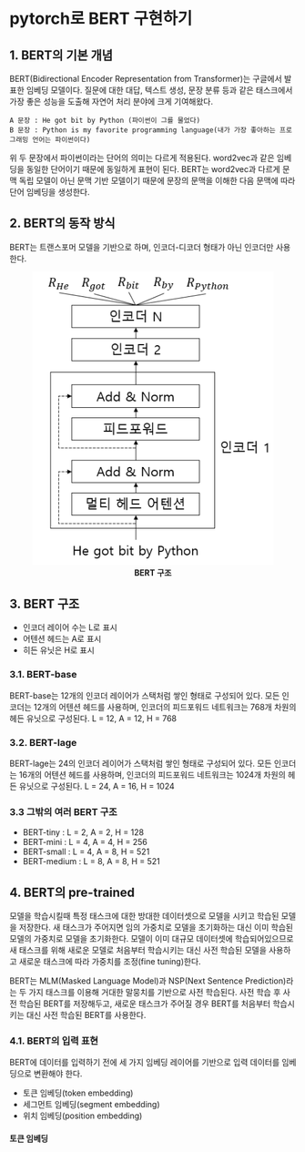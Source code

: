 # pytorch로 BERT 구현하기

## 1. BERT의 기본 개념
BERT(Bidirectional Encoder Representation from Transformer)는 구글에서 발표한 임베딩 모델이다. 질문에 대한 대답, 텍스트 생성, 문장 분류 등과 같은 태스크에서 가장 좋은 성능을 도출해 자연어 처리 분야에 크게 기여해왔다.

```
A 문장 : He got bit by Python (파이썬이 그를 물었다)
B 문장 : Python is my favorite programming language(내가 가장 좋아하는 프로그래밍 언어는 파이썬이다)
```

위 두 문장에서 파이썬이라는 단어의 의미는 다르게 적용된다. word2vec과 같은 임베딩을 동일한 단어이기 때문에 동일하게 표현이 된다. BERT는 word2vec과 다르게 문맥 독립 모델이 아닌 문맥 기반 모델이기 때문에 문장의 문맥을 이해한 다음 문맥에 따라 단어 임베딩을 생성한다.

## 2. BERT의 동작 방식
BERT는 트랜스포머 모델을 기반으로 하며, 인코더-디코더 형태가 아닌 인코더만 사용한다.

<figure style="display:block; text-align:center;">
    <img src="./images/bert_architecture.png" style="margin:0px auto">
    <figcaption><b>BERT 구조</b></figcaption>
</figure>

## 3. BERT 구조
- 인코더 레이어 수는 L로 표시
- 어텐션 헤드는 A로 표시
- 히든 유닛은 H로 표시

### 3.1. BERT-base
BERT-base는 12개의 인코더 레이어가 스택처럼 쌓인 형태로 구성되어 있다. 모든 인코더는 12개의 어텐션 헤드를 사용하며, 인코더의 피드포워드 네트워크는 768개 차원의 헤든 유닛으로 구성된다.
L = 12, A = 12, H = 768

### 3.2. BERT-lage
BERT-lage는 24의 인코더 레이어가 스택처럼 쌓인 형태로 구성되어 있다. 모든 인코더는 16개의 어텐션 헤드를 사용하며, 인코더의 피드포워드 네트워크는 1024개 차원의 헤든 유닛으로 구성된다.
L = 24, A = 16, H = 1024

### 3.3 그밖의 여러 BERT 구조
- BERT-tiny : L = 2, A = 2, H = 128
- BERT-mini : L = 4, A = 4, H = 256
- BERT-small : L = 4, A = 8, H = 521
- BERT-medium : L = 8, A = 8, H = 521

## 4. BERT의 pre-trained
모델을 학습시킬때 특정 태스크에 대한 방대한 데이터셋으로 모델을 시키고 학습된 모델을 저장한다. 새 태스크가 주어지면 임의 가중치로 모델을 초기화하는 대신 이미 학습된 모델의 가중치로 모델을 초기화한다. 모델이 이미 대규모 데이터셋에 학습되어있으므로 새 태스크를 위해 새로운 모델로 처음부터 학습시키는 대신 사전 학습된 모델을 사용하고 새로운 태스크에 따라 가중치를 조정(fine tuning)한다.

BERT는 MLM(Masked Language Model)과 NSP(Next Sentence Prediction)라는 두 가지 태스크를 이용해 거대한 말뭉치를 기반으로 사전 학습된다. 사전 학습 후 사전 학습된 BERT를 저장해두고, 새로운 태스크가 주어질 경우 BERT를 처음부터 학습시키는 대신 사전 학습된 BERT를 사용한다.

### 4.1. BERT의 입력 표현
BERT에 데이터를 입력하기 전에 세 가지 임베딩 레이어를 기반으로 입력 데이터를 임베딩으로 변환해야 한다.
- 토큰 임베딩(token embedding)
- 세그먼트 임베딩(segment embedding)
- 위치 임베딩(position embedding)

#### 토큰 임베딩